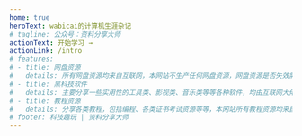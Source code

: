 ```yaml
---
home: true
heroText: wabicai的计算机生涯杂记
# tagline: 公众号：资料分享大师
actionText: 开始学习 →
actionLink: /intro
# features:
# - title: 网盘资源
#   details: 所有网盘资源均来自互联网，本网站不生产任何网盘资源，网盘资源是否失效需要自行判断。
# - title: 黑科技软件
#   details: 主要分享一些实用性的工具类、影视类、音乐类等等各种软件，均由互联网大佬提供。
# - title: 教程资源
#   details: 分享各类教程，包括编程、各类证书考试资源等等，本网站所有教程资源均来自互联网，若涉及侵权立马删除！
# footer: 科技趣玩 | 资料分享大师
---
```

